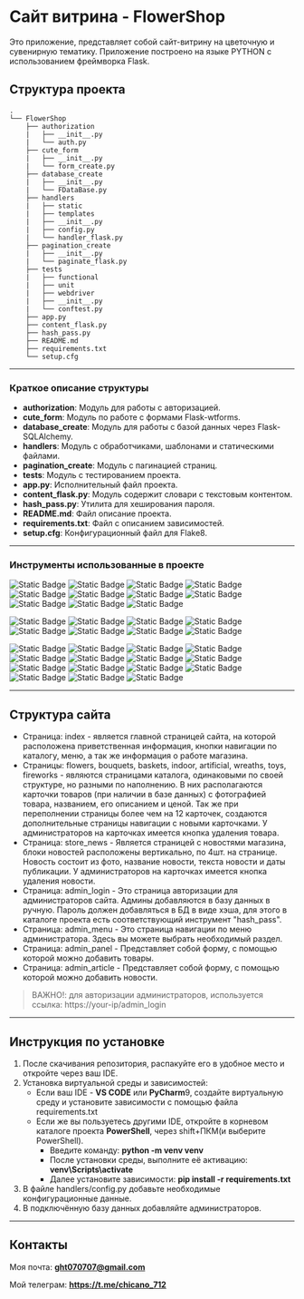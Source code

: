 # Сайт витрина - FlowerShop

Это приложение, представляет собой сайт-витрину на цветочную и сувенирную тематику. Приложение построено на языке PYTHON с использованием фреймворка Flask.

## Структура проекта

```
.
└── FlowerShop
    ├── authorization
    |   ├── __init__.py
    |   └── auth.py
    ├── cute_form
    |   ├── __init__.py
    |   └── form_create.py
    ├── database_create
    |   ├── __init__.py
    |   └── FDataBase.py
    ├── handlers
    |   ├── static
    |   ├── templates
    |   ├── __init__.py
    |   ├── config.py
    |   └── handler_flask.py
    ├── pagination_create
    |   ├── __init__.py
    |   └── paginate_flask.py
    ├── tests
    |   ├── functional
    |   ├── unit
    |   ├── webdriver
    |   ├── __init__.py
    |   └── conftest.py
    ├── app.py
    ├── content_flask.py
    ├── hash_pass.py
    ├── README.md
    ├── requirements.txt
    └── setup.cfg
```

___

### Краткое описание структуры

* **authorization**: Модуль для работы с авторизацией.
* **cute_form**: Модуль по работе с формами Flask-wtforms.
* **database_create**: Модуль для работы с базой данных через Flask-SQLAlchemy.
* **handlers**: Модуль с обработчиками, шаблонами и статическими файлами.
* **pagination_create**: Модуль с пагинацией страниц.
* **tests**: Модуль с тестированием проекта.
* **app.py**: Исполнительный файл проекта.
* **content_flask.py**: Модуль содержит словари с текстовым контентом.
* **hash_pass.py**: Утилита для хеширования пароля.
* **README.md**: Файл описание проекта.
* **requirements.txt**: Файл с описанием зависимостей.
* **setup.cfg**: Конфигурационный файл для Flake8.

___

### Инструменты использованные в проекте

![Static Badge](https://img.shields.io/badge/python-3.12.2-badgeContent?style=flat&logo=Python&logoColor=yellow&label=Python&labelColor=blue&color=gray)
![Static Badge](https://img.shields.io/badge/python-2.3.7-badgeContent?style=flat&logo=Werkzeug&logoColor=yellow&label=Werkzeug&labelColor=%23f9ab00&color=%23e2683c)
![Static Badge](https://img.shields.io/badge/python-2021.3-badgeContent?style=flat&logo=Pytz&logoColor=yellow&label=Pytz&labelColor=%23182c32&color=%237eb7aa)
![Static Badge](https://img.shields.io/badge/python-3.0.0-badgeContent?style=flat&logo=Wtforms&logoColor=yellow&label=Wtforms&labelColor=%23E5E3E4&color=%235BA199)
![Static Badge](https://img.shields.io/badge/python-2.0.20-badgeContent?style=flat&logo=Sqlalchemy&logoColor=black&label=Sqlalchemy&labelColor=%23FAD074&color=%23FFA570)
![Static Badge](https://img.shields.io/badge/python-2.26.0-badgeContent?style=flat&logo=Requests&logoColor=black&label=Requests&labelColor=%23B9848C&color=%23806491)
![Static Badge](https://img.shields.io/badge/python-2.9.9-badgeContent?style=flat&logo=Psycopg2&logoColor=black&label=Psycopg2&labelColor=%23b0d3bf&color=%231a512e)
![Static Badge](https://img.shields.io/badge/python-7.2.6-badgeContent?style=flat&logo=Sphinx&logoColor=black&label=Sphinx&labelColor=%23ed983b&color=%23ce3c03)
![Static Badge](https://img.shields.io/badge/python-3.1.3-badgeContent?style=flat&logo=Jinja2&logoColor=black&label=Jinja2&labelColor=%23778FD2&color=%232A3759)
![Static Badge](https://img.shields.io/badge/python-1.3.0-badgeContent?style=flat&logo=Pytest_flask&logoColor=black&label=Pytest_flask&labelColor=%23e4d6f8&color=%23604d9e)
![Static Badge](https://img.shields.io/badge/python-8.1.1-badgeContent?style=flat&logo=Pytest&logoColor=white&label=Pytest&labelColor=%231C252C&color=%23F6F2F6)

![Static Badge](https://img.shields.io/badge/python-2.3.3-badgeContent?style=flat&logo=Flask&logoColor=%2381BECE&label=Flask&labelColor=%23cad4e0&color=gray)
![Static Badge](https://img.shields.io/badge/python-3.1.1-badgeContent?style=flat&logo=Flask-SQLAlchemy&logoColor=%2381BECE&label=Flask-SQLAlchemy&labelColor=%23cd333e&color=%2383a259)
![Static Badge](https://img.shields.io/badge/python-0.6.2-badgeContent?style=flat&logo=Flask-Login&logoColor=%2381BECE&label=Flask-Login&labelColor=%23A7D1D2&color=%23153f65)
![Static Badge](https://img.shields.io/badge/python-2023.10.24-badgeContent?style=flat&logo=Flask-paginate&logoColor=%2381BECE&label=Flask-paginate&labelColor=%23D7A3B6&color=%2354387F)
![Static Badge](https://img.shields.io/badge/python-0.1.4-badgeContent?style=flat&logo=Flask_sslify&logoColor=%2381BECE&label=Flask_sslify&labelColor=%23FEF4C0&color=%23FE8535)
![Static Badge](https://img.shields.io/badge/python-1.1.2-badgeContent?style=flat&logo=Flask_wtf&logoColor=%2381BECE&label=Flask_wtf&labelColor=%236B99C3&color=%23022E66)
![Static Badge](https://img.shields.io/badge/python-3.0.0-badgeContent?style=flat&logo=Flask_limiter&logoColor=%2381BECE&label=Flask_limiter&labelColor=%23cd9e50&color=%23feeb9e)
![Static Badge](https://img.shields.io/badge/python-2.1.0-badgeContent?style=flat&logo=Flask_Caching&logoColor=%2381BECE&label=Flask_Caching&labelColor=%23945D87&color=%23EDD1EC)

![Static Badge](https://img.shields.io/badge/python-7.0.0-badgeContent?style=flat&logo=Flake8&logoColor=%2381BECE&label=Flake8&labelColor=black&color=white)
![Static Badge](https://img.shields.io/badge/python-0.0.8-badgeContent?style=flat&logo=Flake8-annotations-complexity&logoColor=%2381BECE&label=Flake8-annotations-complexity&labelColor=%23A59CD3&color=%234B2D9F)
![Static Badge](https://img.shields.io/badge/python-24.2.6-badgeContent?style=flat&logo=Flake8_bugbear&logoColor=%2381BECE&label=Flake8_bugbear&labelColor=%23677C77&color=%23E0EFEA)
![Static Badge](https://img.shields.io/badge/python-2.3.0-badgeContent?style=flat&logo=Flake8_builtins&logoColor=%2381BECE&label=Flake8_builtins&labelColor=%23EFB9AD&color=%23BC0000)
![Static Badge](https://img.shields.io/badge/python-3.14.0-badgeContent?style=flat&logo=Flake8_comprehensions&logoColor=%2381BECE&label=Flake8_comprehensions&labelColor=%23ffef03&color=%23ca540c)
![Static Badge](https://img.shields.io/badge/python-2.1.0-badgeContent?style=flat&logo=Flake8_commas&logoColor=%2381BECE&label=Flake8_commas&labelColor=%23C9D46C&color=%23338309)
![Static Badge](https://img.shields.io/badge/python-1.7.0-badgeContent?style=flat&logo=Flake8_docstrings&logoColor=%2381BECE&label=Flake8_docstrings&labelColor=%23015366&color=%23A7D1D2)
![Static Badge](https://img.shields.io/badge/python-1.5.0-badgeContent?style=flat&logo=Flake8_eradicate&logoColor=%2381BECE&label=Flake8_eradicate&labelColor=%23CEAD6D&color=%23E1DCE0)
![Static Badge](https://img.shields.io/badge/python-0.18.2-badgeContent?style=flat&logo=Flake8_import_order&logoColor=%2381BECE&label=Flake8_import_order&labelColor=%23806491&color=%23B9848C)
![Static Badge](https://img.shields.io/badge/python-2.1.0-badgeContent?style=flat&logo=Flake8_pep3101&logoColor=%2381BECE&label=Flake8_pep3101&labelColor=%23BC2041&color=%239E8279)
![Static Badge](https://img.shields.io/badge/python-5.0.0-badgeContent?style=flat&logo=Flake8_print&logoColor=%2381BECE&label=Flake8_print&labelColor=%23F38307&color=%23D5F2ED)
![Static Badge](https://img.shields.io/badge/python-0.3.0-badgeContent?style=flat&logo=Flake8_rst_docstrings&logoColor=%2381BECE&label=Flake8_rst_docstrings&labelColor=%23DE60CA&color=%23882380)
![Static Badge](https://img.shields.io/badge/python-0.3.0-badgeContent?style=flat&logo=Flake8_string_format&logoColor=%2381BECE&label=Flake8_string_format&labelColor=%236B99C3&color=%23022E66)
![Static Badge](https://img.shields.io/badge/python-0.3.0-badgeContent?style=flat&logo=Flake8_string_format&logoColor=%2381BECE&label=Flake8_string_format&labelColor=%23dde4ea&color=%236e7478)
![Static Badge](https://img.shields.io/badge/python-0.0.6-badgeContent?style=flat&logo=Flake8_variables_names&logoColor=%2381BECE&label=Flake8_variables_names&labelColor=%23adbf8f&color=%23788e3c)
___

## Структура сайта

* Страница: index - является главной страницей сайта, на которой расположена приветственная информация, кнопки навигации по каталогу, меню, а так же информация о работе магазина.
* Страницы: flowers, bouquets, baskets, indoor, artificial, wreaths, toys, fireworks - являются страницами каталога, одинаковыми по своей структуре, но разными по наполнению. В них располагаются карточки товаров (при наличии в базе данных) с фотографией товара, названием, его описанием и ценой. Так же при переполнении страницы более чем на 12 карточек, создаются дополнительные страницы навигации с новыми карточками. У администраторов на карточках имеется кнопка удаления товара.
* Страница: store_news - Является страницей с новостями магазина, блоки новостей расположены вертикально, по 4шт. на странице. Новость состоит из фото, название новости, текста новости и даты публикации. У администраторов на карточках имеется кнопка удаления новости.
* Страница: admin_login - Это страница авторизации для администраторов сайта. Админы добавляются в базу данных в ручную. Пароль должен добавляться в БД в виде хэша, для этого в каталоге проекта есть соответствующий инструмент "hash_pass".
* Страница: admin_menu - Это страница навигации по меню администратора. Здесь вы можете выбрать необходимый раздел.
* Страница: admin_panel - Представляет собой форму, с помощью которой можно добавить товары.
* Страница: admin_article - Представляет собой форму, с помощью которой можно добавить новости.

> ВАЖНО!: для авторизации администраторов, используется ссылка: https://your-ip/admin_login

___

## Инструкция по установке

1. После скачивания репозитория, распакуйте его в удобное место и откройте через ваш IDE.
2. Установка виртуальной среды и зависимостей:
    * Если ваш IDE - **VS CODE** или **PyCharm**9, создайте виртуальную среду и установите зависимости с помощью файла requirements.txt
    * Если же вы пользуетесь другими IDE, откройте в корневом каталоге проекта 
    **PowerShell**, через shift+ПКМ(и выберите PowerShell).
        * Введите команду: **python -m venv venv**
        * После установки среды, выполните её активацию: **venv\Scripts\activate**
        * Далее установите зависимости: **pip install -r requirements.txt**
3. В файле handlers/config.py добавьте необходимые конфигурационные данные.
4. В подключённую базу данных добавляйте администраторов.

___

## Контакты

Моя почта: **ght070707@gmail.com**

Мой телеграм: **https://t.me/chicano_712**